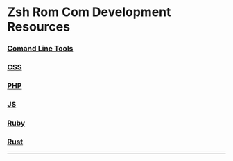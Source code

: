 # Zsh Rom Com Development Resources

### [Comand Line Tools](command-line-tools)

### [CSS](css)

### [PHP](php)

### [JS](javascript)

### [Ruby](ruby)

### [Rust](rust)

---